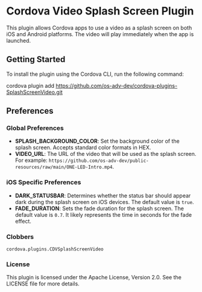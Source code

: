 # Cordova Video Splash Screen Plugin

This plugin allows Cordova apps to use a video as a splash screen on both iOS and Android platforms. The video will play immediately when the app is launched.

## Getting Started

To install the plugin using the Cordova CLI, run the following command:

cordova plugin add https://github.com/os-adv-dev/cordova-plugins-SplashScreenVideo.git

## Preferences

### Global Preferences

- **SPLASH_BACKGROUND_COLOR**: Set the background color of the splash screen. Accepts standard color formats in HEX.
- **VIDEO_URL**: The URL of the video that will be used as the splash screen. For example: `https://github.com/os-adv-dev/public-resources/raw/main/ONE-LED-Intro.mp4`.

### iOS Specific Preferences

- **DARK_STATUSBAR**: Determines whether the status bar should appear dark during the splash screen on iOS devices. The default value is `true`.
- **FADE_DURATION**: Sets the fade duration for the splash screen. The default value is `0.7`. It likely represents the time in seconds for the fade effect.

### Clobbers
```
cordova.plugins.CDVSplashScreenVideo
```

### License
This plugin is licensed under the Apache License, Version 2.0. See the LICENSE file for more details.
